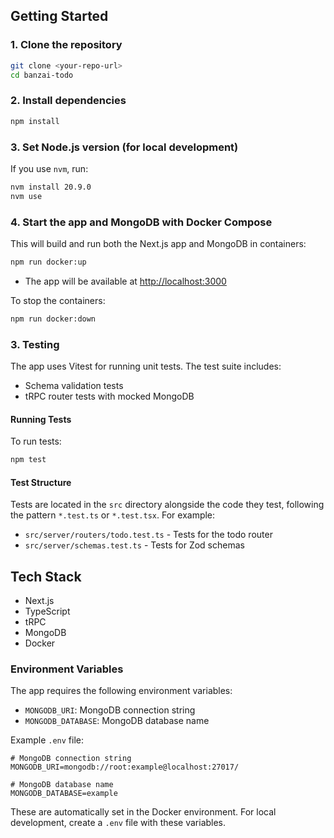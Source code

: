 ## Getting Started

### 1. Clone the repository

```sh
git clone <your-repo-url>
cd banzai-todo
```

### 2. Install dependencies

```sh
npm install
```

### 3. Set Node.js version (for local development)

If you use `nvm`, run:

```sh
nvm install 20.9.0
nvm use
```

### 4. Start the app and MongoDB with Docker Compose

This will build and run both the Next.js app and MongoDB in containers:

```sh
npm run docker:up
```

- The app will be available at [http://localhost:3000](http://localhost:3000)

To stop the containers:

```sh
npm run docker:down
```

### 3. Testing

The app uses Vitest for running unit tests. The test suite includes:

- Schema validation tests
- tRPC router tests with mocked MongoDB

#### Running Tests

To run tests:

```sh
npm test
```

#### Test Structure

Tests are located in the `src` directory alongside the code they test, following the pattern `*.test.ts` or `*.test.tsx`. For example:

- `src/server/routers/todo.test.ts` - Tests for the todo router
- `src/server/schemas.test.ts` - Tests for Zod schemas

## Tech Stack

- Next.js
- TypeScript
- tRPC
- MongoDB
- Docker

### Environment Variables

The app requires the following environment variables:

- `MONGODB_URI`: MongoDB connection string
- `MONGODB_DATABASE`: MongoDB database name

Example `.env` file:

```env
# MongoDB connection string
MONGODB_URI=mongodb://root:example@localhost:27017/

# MongoDB database name
MONGODB_DATABASE=example
```

These are automatically set in the Docker environment. For local development, create a `.env` file with these variables.
